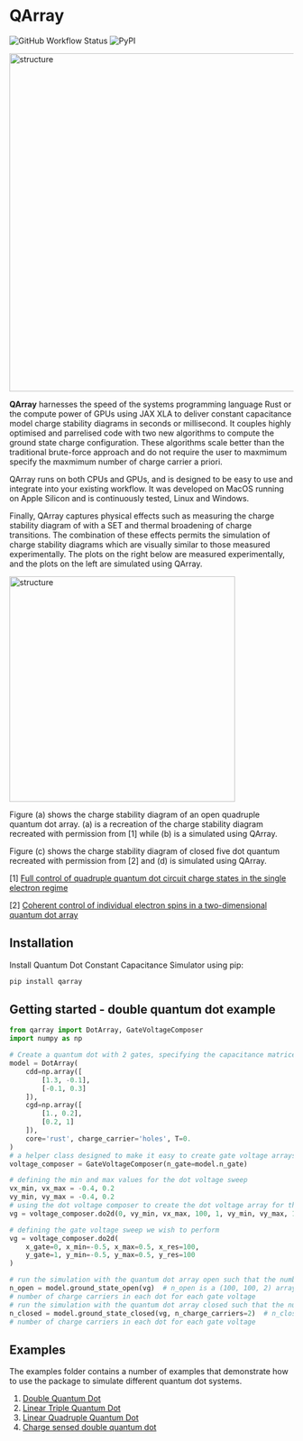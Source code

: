 # QArray

![GitHub Workflow Status](https://github.com/b-vanstraaten/qarray/actions/workflows/test.yaml//badge.svg)
![PyPI](https://img.shields.io/pypi/v/qarray)

<img src="https://github.com/b-vanstraaten/qarray/blob/main/misc/structure.jpg" alt="structure" width="600">

**QArray** harnesses the speed of the systems programming language Rust or the compute power of GPUs using JAX XLA
to deliver constant capacitance model charge stability diagrams in seconds or millisecond. It couples
highly optimised and parrelised code with two new algorithms to compute the ground state charge configuration. These
algorithms scale better than the traditional brute-force approach and do not require the user to maxmimum specify
the maxmimum number of charge carrier a priori.

QArray runs on both CPUs and GPUs, and is designed to be easy to use and integrate into your existing workflow.
It was developed on MacOS running on Apple Silicon and is continuously tested, Linux and Windows.

Finally, QArray captures physical effects such as measuring the charge stability diagram
of with a SET and thermal broadening of charge transitions. The combination of these effects
permits the simulation of charge stability diagrams which are visually similar to those measured experimentally.
The plots on the right below are measured experimentally, and the plots on the left are simulated using QArray.

<img src="https://github.com/b-vanstraaten/qarray/blob/main/misc/recreations.jpg" alt="structure" width="400">

Figure (a) shows the charge stability diagram of an open quadruple quantum dot array. (a) is a recreation
of the charge stability diagram recreated with permission from [1] while (b) is a simulated using QArray.

Figure (c) shows the charge stability diagram of closed five dot quantum recreated with permission from [2] and (d) is
simulated using QArray.

[1] [Full control of quadruple quantum dot circuit charge states in the single electron regime](https://pubs.aip.org/aip/apl/article/104/18/183111/24127/Full-control-of-quadruple-quantum-dot-circuit)

[2] [Coherent control of individual electron spins in a two-dimensional quantum dot array](https://www.nature.com/articles/s41565-020-00816-w)
## Installation

Install Quantum Dot Constant Capacitance Simulator using pip:

```bash
pip install qarray
```

## Getting started - double quantum dot example

```python
from qarray import DotArray, GateVoltageComposer
import numpy as np

# Create a quantum dot with 2 gates, specifying the capacitance matrices in their maxwell form. 
model = DotArray(
    cdd=np.array([
        [1.3, -0.1],
        [-0.1, 0.3]
    ]),
    cgd=np.array([
        [1., 0.2],
        [0.2, 1]
    ]),
    core='rust', charge_carrier='holes', T=0.
)
# a helper class designed to make it easy to create gate voltage arrays for nd sweeps
voltage_composer = GateVoltageComposer(n_gate=model.n_gate)

# defining the min and max values for the dot voltage sweep
vx_min, vx_max = -0.4, 0.2
vy_min, vy_max = -0.4, 0.2
# using the dot voltage composer to create the dot voltage array for the 2d sweep
vg = voltage_composer.do2d(0, vy_min, vx_max, 100, 1, vy_min, vy_max, 100)

# defining the gate voltage sweep we wish to perform
vg = voltage_composer.do2d(
    x_gate=0, x_min=-0.5, x_max=0.5, x_res=100,
    y_gate=1, y_min=-0.5, y_max=0.5, y_res=100
)

# run the simulation with the quantum dot array open such that the number of charge carriers is not fixed
n_open = model.ground_state_open(vg)  # n_open is a (100, 100, 2) array encoding the 
# number of charge carriers in each dot for each gate voltage
# run the simulation with the quantum dot array closed such that the number of charge carriers is fixed to 2
n_closed = model.ground_state_closed(vg, n_charge_carriers=2)  # n_closed is a (100, 100, 2) array encoding the 
# number of charge carriers in each dot for each gate voltage
```
## Examples

The examples folder contains a number of examples that demonstrate how to use the package to simulate different quantum
dot systems.

1. [Double Quantum Dot](https://github.com/b-vanstraaten/qarray/blob/main/examples/double_dot.py)
2. [Linear Triple Quantum Dot](https://github.com/b-vanstraaten/qarray/blob/main/examples/linear_triple_dot.py)
3. [Linear Quadruple Quantum Dot](https://github.com/b-vanstraaten/qarray/blob/main/examples/linear_quadruple_dot.py)
4. [Charge sensed double quantum dot](https://github.com/b-vanstraaten/qarray/blob/main/examples/charge_sensing.py)

